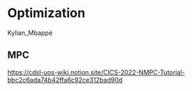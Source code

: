 # Optimization
Kylian_Mbappé


## MPC
https://cdsl-uos-wiki.notion.site/CICS-2022-NMPC-Tutorial-bbc2c6ada74b42ffa6c92ce312bad90d
